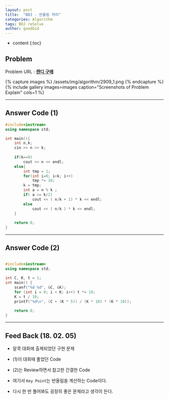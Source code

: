 ```yaml
---
layout: post
title:  "BOJ - 반올림 처리"
categories: Algorithm
tags: BOJ reSolve
author: goodGid
---
```

* content
{:toc}


## Problem
Problem URL : **[캔디 구매](https://www.acmicpc.net/problem/2909)**

{% capture images %}
    /assets/img/algorithm/2909_1.png
{% endcapture %}
{% include gallery images=images caption="Screenshots of Problem Explain" cols=1 %}

---
 
## Answer Code (1)
``` cpp
#include<iostream>
using namespace std;

int main(){
    int n,k;
    cin >> n >> k;
    
    if(k==0)
        cout << n << endl;
    else{
        int tmp = 1;
        for(int i=0; i<k; i++)
            tmp *= 10;
        k = tmp;
        int a = n % k ;
        if( a >= k/2)
            cout << ( n/k + 1) * k << endl;
        else
            cout << ( n/k ) * k << endl;
    }
    
    return 0;
}


```

---

## Answer Code (2)
``` cpp

#include<iostream>
using namespace std;
    
int C, K, t = 1;
int main() {
	scanf("%d %d", &C, &K);
	for (int i = 0; i < K; i++) t *= 10;
	K = t / 10;
	printf("%d\n", (C + (K * 5)) / (K * 10) * (K * 10));

	return 0;
}
```

---


## Feed Back (18. 02. 05)

* 알쿡 대회에 출제되었던 구현 문제

* (1)이 대회때 풀었던 Code

* (2)는 Review하면서 참고한 간결한 Code

* 여기서 `Key Point`는 반올림을 계산하는 Code이다.

* 다시 한 번 풀어봐도 굉장히 좋은 문제라고 생각이 든다.